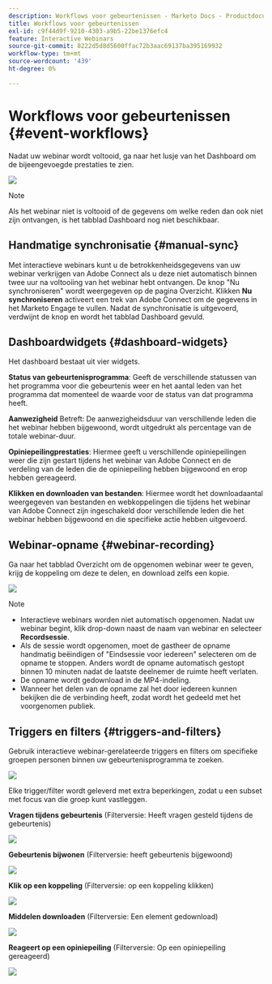 ```yaml
---
description: Workflows voor gebeurtenissen - Marketo Docs - Productdocumentatie
title: Workflows voor gebeurtenissen
exl-id: c9f44d9f-9210-4303-a9b5-22be1376efc4
feature: Interactive Webinars
source-git-commit: 8222d5d8d5600ffac72b3aac69137ba395169932
workflow-type: tm+mt
source-wordcount: '439'
ht-degree: 0%

---
```


# Workflows voor gebeurtenissen {#event-workflows}

Nadat uw webinar wordt voltooid, ga naar het lusje van het Dashboard om de bijeengevoegde prestaties te zien.

![](assets/event-workflows-1.png)

>[!NOTE]
>
>Als het webinar niet is voltooid of de gegevens om welke reden dan ook niet zijn ontvangen, is het tabblad Dashboard nog niet beschikbaar.

## Handmatige synchronisatie {#manual-sync}

Met interactieve webinars kunt u de betrokkenheidsgegevens van uw webinar verkrijgen van Adobe Connect als u deze niet automatisch binnen twee uur na voltooiing van het webinar hebt ontvangen. De knop &quot;Nu synchroniseren&quot; wordt weergegeven op de pagina Overzicht. Klikken **Nu synchroniseren** activeert een trek van Adobe Connect om de gegevens in het Marketo Engage te vullen. Nadat de synchronisatie is uitgevoerd, verdwijnt de knop en wordt het tabblad Dashboard gevuld.

## Dashboardwidgets {#dashboard-widgets}

Het dashboard bestaat uit vier widgets.

**Status van gebeurtenisprogramma**: Geeft de verschillende statussen van het programma voor die gebeurtenis weer en het aantal leden van het programma dat momenteel de waarde voor de status van dat programma heeft.

**Aanwezigheid** Betreft: De aanwezigheidsduur van verschillende leden die het webinar hebben bijgewoond, wordt uitgedrukt als percentage van de totale webinar-duur.

**Opiniepeilingprestaties**: Hiermee geeft u verschillende opiniepeilingen weer die zijn gestart tijdens het webinar van Adobe Connect en de verdeling van de leden die de opiniepeiling hebben bijgewoond en erop hebben gereageerd.

**Klikken en downloaden van bestanden**: Hiermee wordt het downloadaantal weergegeven van bestanden en webkoppelingen die tijdens het webinar van Adobe Connect zijn ingeschakeld door verschillende leden die het webinar hebben bijgewoond en die specifieke actie hebben uitgevoerd.

## Webinar-opname {#webinar-recording}

Ga naar het tabblad Overzicht om de opgenomen webinar weer te geven, krijg de koppeling om deze te delen, en download zelfs een kopie.

![](assets/event-workflows-2.png)

>[!NOTE]
>
>* Interactieve webinars worden niet automatisch opgenomen. Nadat uw webinar begint, klik drop-down naast de naam van webinar en selecteer **Recordsessie**.
>* Als de sessie wordt opgenomen, moet de gastheer de opname handmatig beëindigen of &quot;Eindsessie voor iedereen&quot; selecteren om de opname te stoppen. Anders wordt de opname automatisch gestopt binnen 10 minuten nadat de laatste deelnemer de ruimte heeft verlaten.
>* De opname wordt gedownload in de MP4-indeling.
>* Wanneer het delen van de opname zal het door iedereen kunnen bekijken die de verbinding heeft, zodat wordt het gedeeld met het voorgenomen publiek.

## Triggers en filters {#triggers-and-filters}

Gebruik interactieve webinar-gerelateerde triggers en filters om specifieke groepen personen binnen uw gebeurtenisprogramma te zoeken.

![](assets/event-workflows-3.png)

Elke trigger/filter wordt geleverd met extra beperkingen, zodat u een subset met focus van die groep kunt vastleggen.

**Vragen tijdens gebeurtenis** (Filterversie: Heeft vragen gesteld tijdens de gebeurtenis)

![](assets/event-workflows-4.png)

**Gebeurtenis bijwonen** (Filterversie: heeft gebeurtenis bijgewoond)

![](assets/event-workflows-5.png)

**Klik op een koppeling** (Filterversie: op een koppeling klikken)

![](assets/event-workflows-6.png)

**Middelen downloaden** (Filterversie: Een element gedownload)

![](assets/event-workflows-7.png)

**Reageert op een opiniepeiling** (Filterversie: Op een opiniepeiling gereageerd)

![](assets/event-workflows-8.png)
